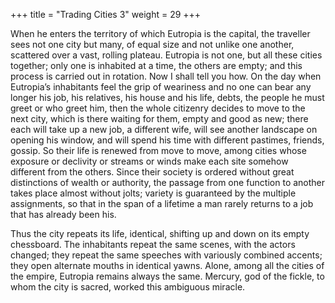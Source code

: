 +++
title = "Trading Cities 3"
weight = 29
+++

When he enters the territory of which Eutropia is the capital, the traveller sees not one city but many, of equal size and not unlike one another, scattered over a vast, rolling plateau. Eutropia is not one, but all these cities together; only one is inhabited at a time, the others are empty; and this process is carried out in rotation. Now I shall tell you how. On the day when Eutropia’s inhabitants feel the grip of weariness and no one can bear any longer his job, his relatives, his house and his life, debts, the people he must greet or who greet him, then the whole citizenry decides to move to the next city, which is there waiting for them, empty and good as new; there each will take up a new job, a different wife, will see another landscape on opening his window, and will spend his time with different pastimes, friends, gossip. So their life is renewed from move to move, among cities whose exposure or declivity or streams or winds make each site somehow different from the others. Since their society is ordered without great distinctions of wealth or authority, the passage from one function to another takes place almost without jolts; variety is guaranteed by the multiple assignments, so that in the span of a lifetime a man rarely returns to a job that has already been his.

Thus the city repeats its life, identical, shifting up and down on its empty chessboard. The inhabitants repeat the same scenes, with the actors changed; they repeat the same speeches with variously combined accents; they open alternate mouths in identical yawns. Alone, among all the cities of the empire, Eutropia remains always the same. Mercury, god of the fickle, to whom the city is sacred, worked this ambiguous miracle.